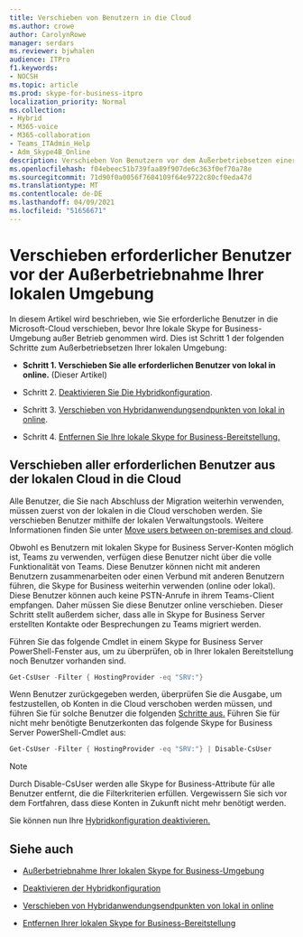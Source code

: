 ```yaml
---
title: Verschieben von Benutzern in die Cloud
ms.author: crowe
author: CarolynRowe
manager: serdars
ms.reviewer: bjwhalen
audience: ITPro
f1.keywords:
- NOCSH
ms.topic: article
ms.prod: skype-for-business-itpro
localization_priority: Normal
ms.collection:
- Hybrid
- M365-voice
- M365-collaboration
- Teams_ITAdmin_Help
- Adm_Skype4B_Online
description: Verschieben Von Benutzern vor dem Außerbetriebsetzen einer lokalen Skype for Business-Umgebung.
ms.openlocfilehash: f04ebeec51b739faa89f907de6c363f0ef70a78e
ms.sourcegitcommit: 71d90f0a0056f7604109f64e9722c80cf0eda47d
ms.translationtype: MT
ms.contentlocale: de-DE
ms.lasthandoff: 04/09/2021
ms.locfileid: "51656671"
---
```

# <a name="move-required-users-before-decommissioning-your-on-premises-environment"></a>Verschieben erforderlicher Benutzer vor der Außerbetriebnahme Ihrer lokalen Umgebung

In diesem Artikel wird beschrieben, wie Sie erforderliche Benutzer in die Microsoft-Cloud verschieben, bevor Ihre lokale Skype for Business-Umgebung außer Betrieb genommen wird. Dies ist Schritt 1 der folgenden Schritte zum Außerbetriebsetzen Ihrer lokalen Umgebung:

- **Schritt 1. Verschieben Sie alle erforderlichen Benutzer von lokal in online.** (Dieser Artikel)

- Schritt 2. [Deaktivieren Sie Die Hybridkonfiguration](cloud-consolidation-disabling-hybrid.md).

- Schritt 3. [Verschieben von Hybridanwendungsendpunkten von lokal in online](decommission-move-on-prem-endpoints.md).

- Schritt 4. [Entfernen Sie Ihre lokale Skype for Business-Bereitstellung.](decommission-remove-on-prem.md)


## <a name="move-all-required-users-from-on-premises-to-the-cloud"></a>Verschieben aller erforderlichen Benutzer aus der lokalen Cloud in die Cloud

Alle Benutzer, die Sie nach Abschluss der Migration weiterhin verwenden, müssen zuerst von der lokalen in die Cloud verschoben werden. Sie verschieben Benutzer mithilfe der lokalen Verwaltungstools. Weitere Informationen finden Sie unter [Move users between on-premises and cloud](move-users-between-on-premises-and-cloud.md).

Obwohl es Benutzern mit lokalen Skype for Business Server-Konten möglich ist, Teams zu verwenden, verfügen diese Benutzer nicht über die volle Funktionalität von Teams. Diese Benutzer können nicht mit anderen Benutzern zusammenarbeiten oder einen Verbund mit anderen Benutzern führen, die Skype for Business weiterhin verwenden (online oder lokal). Diese Benutzer können auch keine PSTN-Anrufe in ihrem Teams-Client empfangen. Daher müssen Sie diese Benutzer online verschieben. Dieser Schritt stellt außerdem sicher, dass alle in Skype for Business Server erstellten Kontakte oder Besprechungen zu Teams migriert werden.

Führen Sie das folgende Cmdlet in einem Skype for Business Server PowerShell-Fenster aus, um zu überprüfen, ob in Ihrer lokalen Bereitstellung noch Benutzer vorhanden sind.

```PowerShell
Get-CsUser -Filter { HostingProvider -eq "SRV:"}
```

Wenn Benutzer zurückgegeben werden, überprüfen Sie die Ausgabe, um festzustellen, ob Konten in die Cloud verschoben werden müssen, und führen Sie für solche Benutzer die folgenden [Schritte aus.](move-users-between-on-premises-and-cloud.md) Führen Sie für nicht mehr benötigte Benutzerkonten das folgende Skype for Business Server PowerShell-Cmdlet aus:

```PowerShell
Get-CsUser -Filter { HostingProvider -eq "SRV:"} | Disable-CsUser
```

> [!NOTE]
> Durch Disable-CsUser werden alle Skype for Business-Attribute für alle Benutzer entfernt, die die Filterkriterien erfüllen. Vergewissern Sie sich vor dem Fortfahren, dass diese Konten in Zukunft nicht mehr benötigt werden.


Sie können nun Ihre [Hybridkonfiguration deaktivieren.](cloud-consolidation-disabling-hybrid.md)

## <a name="see-also"></a>Siehe auch

- [Außerbetriebnahme Ihrer lokalen Skype for Business-Umgebung](decommission-on-prem-overview.md)

- [Deaktivieren der Hybridkonfiguration](cloud-consolidation-disabling-hybrid.md)

- [Verschieben von Hybridanwendungsendpunkten von lokal in online](decommission-move-on-prem-endpoints.md)

- [Entfernen Ihrer lokalen Skype for Business-Bereitstellung](decommission-remove-on-prem.md)




